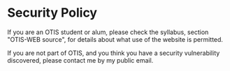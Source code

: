 # Security Policy

If you are an OTIS student or alum, please check the syllabus, section "OTIS-WEB source", for details about what use of the website is permitted.

If you are not part of OTIS, and you think you have a security vulnerability discovered, please contact me by my public email.
